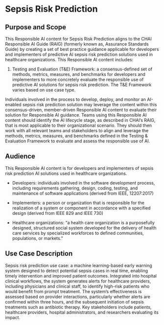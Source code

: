 # Sepsis Risk Prediction

## Purpose and Scope 
This Responsible AI content for Sepsis Risk Prediction aligns to the CHAI Responsible AI Guide (RAIG)  (formerly known as, Assurance Standards Guide) by creating a set of best practice guidance applicable for developers and implementers of predictive AI sepsis risk prediction solutions used in healthcare organizations. This Responsible AI content includes: 

1)	Testing and Evaluation (T&E) Framework: a consensus-defined set of methods, metrics, measures, and benchmarks for developers and implementers to more concretely evaluate the responsible use of predictive AI solutions for sepsis risk prediction. The T&E Framework varies based on use case type.

Individuals involved in the process to develop, deploy, and monitor an AI-enabled sepsis risk prediction solution may leverage the content within this consensus-driven, member-driven Responsible AI content to evaluate their solution for Responsible AI guidance. Teams using this Responsible AI content should identify the AI lifecycle stage, as described in CHAI’s RAIG, that is most applicable to their organizational scenario. They should then work with all relevant teams and stakeholders to align and leverage the methods, metrics, measures, and benchmarks defined in the Testing & Evaluation Framework to evaluate and assess the responsible use of AI.

## Audience 
This Responsible AI content is for developers and implementers of sepsis risk prediction AI solutions used in healthcare organizations.
* Developers: individuals involved in the software development process, including requirements gathering, design, coding, testing, and maintenance of software applications (derived from IEEE, 12207:2017) 

* Implementers: a person or organization that is responsible for the realization of a system or component in accordance with a specified design (derived from IEEE 829 and IEEE 730)

* Healthcare organizations: “a health care organization is a purposefully designed, structured social system developed for the delivery of health care services by specialized workforces to defined communities, populations, or markets.” 

## Use Case Description 
Sepsis risk prediction use case: a machine learning-based early warning system designed to detect potential sepsis cases in real time, enabling timely intervention and improved patient outcomes. Integrated into hospital clinical workflows, the system generates alerts for healthcare providers, including physicians and clinical staff, to identify high-risk patients who would benefit from prompt treatment. The system’s effectiveness is assessed based on provider interactions, particularly whether alerts are confirmed within three hours, and the subsequent initiation of sepsis treatments such as antibiotic therapy. Key stakeholders include patients, healthcare providers, hospital administrators, and researchers evaluating its impact.
